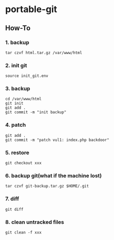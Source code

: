 # portable-git

## How-To

### 1. backup
```
tar czvf html.tar.gz /var/www/html
```

### 2. init git
```
source init_git.env
```

### 3. backup
```
cd /var/www/html
git init
git add .
git commit -m "init backup"
```

### 4. patch
```
git add .
git commit -m "patch vul1: index.php backdoor"
```

### 5. restore
```
git checkout xxx
```

### 6. backup git(what if the machine lost)
```
tar czvf git-backup.tar.gz $HOME/.git
```

### 7. diff
```
git diff
```

### 8. clean untracked files
```
git clean -f xxx
```